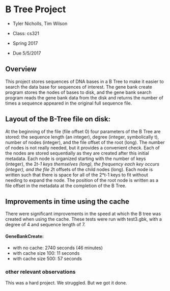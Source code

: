 # B Tree Project

* Tyler Nicholls, Tim Wilson

* Class: cs321 
* Spring 2017
* Due 5/5/2017

## Overview

This project stores sequences of DNA bases in a B Tree to make it easier to
search the data base for sequences of interest. The gene bank create program 
stores the nodes of bases to disk, and the gene bank search program reads the
gene bank data from the disk and returns the number of times a sequence appeared 
in the original full sequence file.

## Layout of the B-Tree file on disk: 
At the beginning of the file (file offset 0) four parameters of the B Tree are stored: the
sequence length (an integer), degree (integer, symbolically t), number of nodes (integer), 
and the file offset of the root (long). The number of nodes is not really needed, but it 
provides a convenient check. Each of the nodes are stored sequentially as they are created 
after this initial metadata. Each node is organized starting with the number of keys (integer), 
the 2*t-1 keys themselves (long), the frequency each key occurs (integer), and the file 2*t
offsets of the child nodes (long). Each node is written such that there is space for all of 
the 2*t-1 keys to fit without needing to expand the node. The position of the root node is 
written as a file offset in the metadata at the completion of the B Tree. 


## Improvements in time using the cache
There were significant improvements in the speed at which the B tree was created when using
the cache. These tests were run with test3.gbk, with a degree of 4 and sequence length of 7.


#### GeneBankCreate:
 * with no cache: 2740 seconds (46 minutes)
 * with cache size 100: 11 seconds
 * with cache size 500: 57 seconds

### other relevant observations
 This was a hard project. We struggled. But we got it done.

